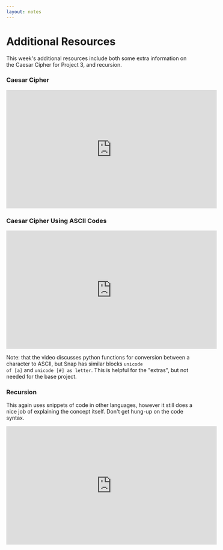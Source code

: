 ```yaml
---
layout: notes
---
```


# Additional Resources
This week's additional resources include both some extra information on the Caesar Cipher for Project 3, and recursion.

### Caesar Cipher

<iframe width="560" height="315" src="https://www.youtube.com/embed/36xNpbosfTY" frameborder="0" allowfullscreen></iframe>

### Caesar Cipher Using ASCII Codes

<iframe width="560" height="315" src="https://www.youtube.com/embed/XuGfItQCh5I" frameborder="0" allowfullscreen></iframe>

Note: that the video discusses python functions for conversion between a character to ASCII, but Snap has similar blocks <code>unicode of [a]</code> and <code>unicode [#] as letter</code>.  This is helpful for the "extras", but not needed for the base project.

### Recursion

This again uses snippets of code in other languages, however it still does a nice job of explaining the concept itself.  Don't get hung-up on the code syntax.

<iframe width="560" height="315" src="https://www.youtube.com/embed/t4MSwiqfLaY" frameborder="0" allowfullscreen></iframe>

